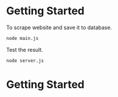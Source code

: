# Getting Started

To scrape website and save it to database.<br>
```sh
node main.js
```
Test the result.<br>
```sh
node server.js
```

# Getting Started

